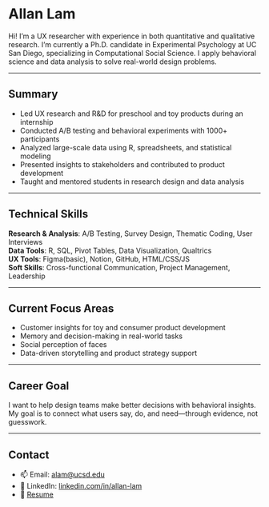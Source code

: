 # Allan Lam

Hi! I’m a UX researcher with experience in both quantitative and qualitative research. I’m currently a Ph.D. candidate in Experimental Psychology at UC San Diego, specializing in Computational Social Science. I apply behavioral science and data analysis to solve real-world design problems.

---

## Summary

- Led UX research and R&D for preschool and toy products during an internship  
- Conducted A/B testing and behavioral experiments with 1000+ participants  
- Analyzed large-scale data using R, spreadsheets, and statistical modeling  
- Presented insights to stakeholders and contributed to product development  
- Taught and mentored students in research design and data analysis  

---

## Technical Skills

**Research & Analysis**: A/B Testing, Survey Design, Thematic Coding, User Interviews  
**Data Tools**: R, SQL, Pivot Tables, Data Visualization, Qualtrics  
**UX Tools**: Figma(basic), Notion, GitHub, HTML/CSS/JS  
**Soft Skills**: Cross-functional Communication, Project Management, Leadership  

---

## Current Focus Areas

- Customer insights for toy and consumer product development  
- Memory and decision-making in real-world tasks
- Social perception of faces
- Data-driven storytelling and product strategy support  

---

## Career Goal

I want to help design teams make better decisions with behavioral insights. My goal is to connect what users say, do, and need—through evidence, not guesswork.

---

## Contact

- 📫 Email: [alam@ucsd.edu](mailto:alam@ucsd.edu)  
- 🔗 LinkedIn: [linkedin.com/in/allan-lam](https://www.linkedin.com/in/allan-lam/)  
- 📄 [Resume](./Allan_Lam_Resume.pdf)
